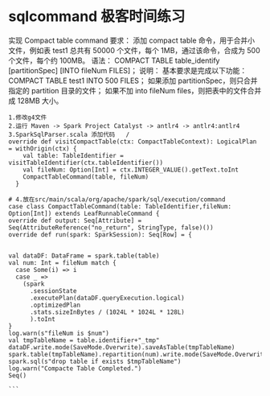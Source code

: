 # sqlcommand   极客时间练习
实现 Compact table command
要求：
添加 compact table 命令，用于合并小文件，例如表 test1 总共有 50000 个文件，每个 1MB，通过该命令，合成为 500 个文件，每个约 100MB。
语法：
COMPACT TABLE table_identify [partitionSpec] [INTO fileNum FILES]；
说明：
基本要求是完成以下功能：COMPACT TABLE test1 INTO 500 FILES；
如果添加 partitionSpec，则只合并指定的 partition 目录的文件；
如果不加 into fileNum files，则把表中的文件合并成 128MB 大小。



````
1.修改g4文件
2.运行 Maven -> Spark Project Catalyst -> antlr4 -> antlr4:antlr4
3.SparkSqlParser.scala 添加代码   /
override def visitCompactTable(ctx: CompactTableContext): LogicalPlan = withOrigin(ctx) {
    val table: TableIdentifier = visitTableIdentifier(ctx.tableIdentifier())
    val fileNum: Option[Int] = ctx.INTEGER_VALUE().getText.toInt
    CompactTableCommand(table, fileNum)
  }

# 4.放在src/main/scala/org/apache/spark/sql/execution/command
case class CompactTableCommand(table: TableIdentifier,fileNum: Option[Int]) extends LeafRunnableCommand {
override def output: Seq[Attribute] = Seq(AttributeReference("no_return", StringType, false)())
override def run(spark: SparkSession): Seq[Row] = {

 
val dataDF: DataFrame = spark.table(table)
val num: Int = fileNum match {
  case Some(i) => i
  case _ =>
    (spark
      .sessionState
      .executePlan(dataDF.queryExecution.logical)
      .optimizedPlan
      .stats.sizeInBytes / (1024L * 1024L * 128L)
      ).toInt
}
log.warn(s"fileNum is $num")
val tmpTableName = table.identifier+"_tmp"
dataDF.write.mode(SaveMode.Overwrite).saveAsTable(tmpTableName)
spark.table(tmpTableName).repartition(num).write.mode(SaveMode.Overwrite).saveAsTable(table.identifier)
spark.sql(s"drop table if exists $tmpTableName")
log.warn("Compacte Table Completed.")
Seq()

```
